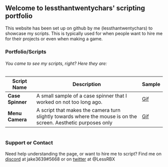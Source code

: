## Welcome to lessthantwentychars' scripting portfolio

This website has been set up on github by me (lessthantwentychars) to showcase my scripts. This is typically used for when people want to hire me for their projects or even when making a game.

### Portfolio/Scripts

###### You came to see my scripts, right? Here they are:

Script Name  | Description | Sample
------------ | ----------- | ------
**Case Spinner** | A small sample of a case spinner that I worked on not too long ago. | [Gif](https://gyazo.com/07bf4f7d094753822f6728990f16fb7b)
**Menu Camera** | A script that makes the camera turn slightly towards where the mouse is on the screen. Aesthetic purposes only | [Gif](https://gyazo.com/5fcc58bc95d2dec3ede3d1630b2847a3)
#

### Support or Contact

Need help understanding the page, or want to hire me to script? Find me on [discord](https://discordapp.com/) at jake3639#5668 or on [twitter](https://twitter.com) at @LessRBX
